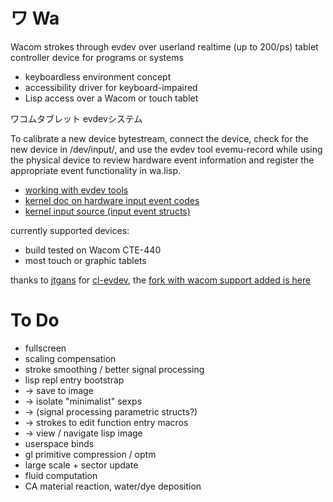 
# ワ Wa

Wacom strokes through evdev over userland
realtime (up to 200/ps) tablet controller device for programs or systems

* keyboardless environment concept
* accessibility driver for keyboard-impaired
* Lisp access over a Wacom or touch tablet

ワコムタブレット evdevシステム

To calibrate a new device bytestream, connect the device, check for the new device in /dev/input/, and use the evdev tool evemu-record while using the physical device to review hardware event information and register the appropriate event functionality in wa.lisp.

* [working with evdev tools](https://www.freedesktop.org/wiki/Evemu/)
* [kernel doc on hardware input event codes](https://www.kernel.org/doc/Documentation/input/event-codes.txt)
* [kernel input source (input event structs)](https://github.com/torvalds/linux/blob/master/include/uapi/linux/input.h)

currently supported devices:
* build tested on Wacom CTE-440
* most touch or graphic tablets

thanks to [jtgans](https://github.com/jtgans/) for [cl-evdev](https://github.com/jtgans/cl-evdev), the [fork with wacom support added is here](https://github.com/olewhalehunter/cl-evdev)


# To Do

* fullscreen
* scaling compensation
* stroke smoothing / better signal processing
* lisp repl entry bootstrap
* -> save to image
* -> isolate "minimalist" sexps
* -> (signal processing parametric structs?)
* -> strokes to edit function entry macros
* -> view / navigate lisp image
* userspace binds
* gl primitive compression / optm
* large scale + sector update
* fluid computation
* CA material reaction, water/dye deposition
